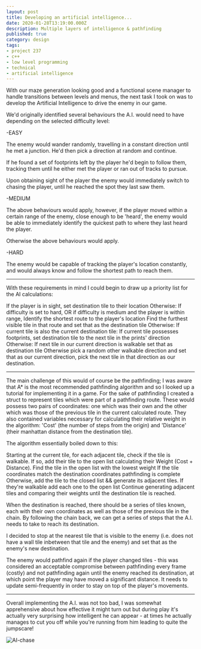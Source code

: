 ```yaml
---
layout: post
title: Developing an artificial intelligence...
date: 2020-01-28T13:19:00.000Z
description: Multiple layers of intelligence & pathfinding
published: true
category: design
tags:
- project 237
- c++
- low level programming
- technical
- artificial intelligence
---
```

With our maze generation looking good and a functional scene manager to handle transitions between levels and menus, the next task I took on was to develop the Artificial Intelligence to drive the enemy in our game.

We'd originally identified several behaviours the A.I. would need to have depending on the selected difficulty level:

-EASY

The enemy would wander randomly, travelling in a constant direction until he met a junction. He'd then pick a direction at random and continue.

If he found a set of footprints left by the player he'd begin to follow them, tracking them until he either met the player or ran out of tracks to pursue.

Upon obtaining sight of the player the enemy would immediately switch to chasing the player, until he reached the spot they last saw them.

-MEDIUM

The above behaviours would apply, however, if the player moved within a certain range of the enemy, close enough to be 'heard', the enemy would be able to immediately identify the quickest path to where they last heard the player.

Otherwise the above behaviours would apply.

-HARD

The enemy would be capable of tracking the player's location constantly, and would always know and follow the shortest path to reach them.

-------------

With these requirements in mind I could begin to draw up a priority list for the AI calculations:

If the player is in sight, set destination tile to their location
Otherwise:
  If difficulty is set to hard,
  OR if difficulty is medium and the player is within range,
    Identify the shortest route to the player's location
    Find the furthest visible tile in that route and set that as the destination tile
  Otherwise:
	If current tile is also the current destination tile:
	  If current tile possesses footprints, set destination tile to the next tile in the prints' direction
	  Otherwise:
	    If next tile in our current direction is walkable set that as destination tile
		Otherwise pick a random other walkable direction and set that as our current direction, pick the next tile in that direction as our destination.
		
-------------

The main challenge of this would of course be the pathfinding; I was aware that A* is the most recommended pathfinding algorithm and so I looked up a tutorial for implementing it in a game.
For the sake of pathfinding I created a struct to represent tiles which were part of a pathfinding route. These would possess two pairs of coordinates: one which was their own and the other which was those of the previous tile in the current calculated route.
They also contained variables necessary for calculating their relative weight in the algorithm: 'Cost' (the number of steps from the origin) and 'Distance' (their manhattan distance from the destination tile).

The algorithm essentially boiled down to this:

Starting at the current tile, for each adjacent tile, check if the tile is walkable. If so, add their tile to the open list calculating their Weight (Cost + Distance).
  Find the tile in the open list with the lowest weight
    If the tile coordinates match the destination coordinates pathfinding is complete
	Otherwise, add the tile to the closed list && generate its adjacent tiles. If they're walkable add each one to the open list
	Continue generating adjacent tiles and comparing their weights until the destination tile is reached.
	
When the destination is reached, there should be a series of tiles known, each with their own coordinates as well as those of the previous tile in the chain. By following the chain back, we can get a series of steps that the A.I. needs to take to reach its destination.

I decided to stop at the nearest tile that is visible to the enemy (i.e. does not have a wall tile inbetween that tile and the enemy) and set that as the enemy's new destination.

The enemy would pathfind again if the player changed tiles - this was considered an acceptable compromise between pathfinding every frame (costly) and not pathfinding again until the enemy reached its destination, at which point the player may have moved a significant distance. It needs to update semi-frequently in order to stay on top of the player's movements.

-------------

Overall implementing the A.I. was not too bad, I was somewhat apprehensive about how effective it might turn out but during play it's actually very surprising how intelligent he can appear - at times he actually manages to cut you off while you're running from him leading to quite the jumpscare!

![AI-chase](../assets/shining-ai.gif)